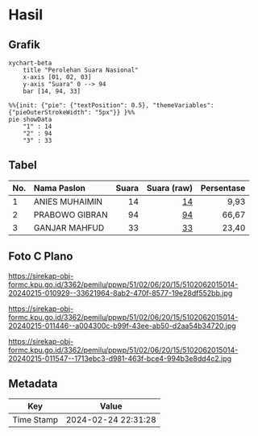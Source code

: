 # Hasil

## Grafik

```mermaid
xychart-beta
    title "Perolehan Suara Nasional"
    x-axis [01, 02, 03]
    y-axis "Suara" 0 --> 94
    bar [14, 94, 33]
```

```mermaid
%%{init: {"pie": {"textPosition": 0.5}, "themeVariables": {"pieOuterStrokeWidth": "5px"}} }%%
pie showData
    "1" : 14
    "2" : 94
    "3" : 33
```

## Tabel

| No. | Nama Paslon    | Suara | Suara (raw) | Persentase |
|:--- |:-------------- | -----:| -----------:| ----------:|
| 1   | ANIES MUHAIMIN | 14    | [14][p-1]   | 9,93       |
| 2   | PRABOWO GIBRAN | 94    | [94][p-2]   | 66,67      |
| 3   | GANJAR MAHFUD  | 33    | [33][p-3]   | 23,40      |


[p-1]: https://github.com/gigit-pemilu/pemilu-2024/blob/main/pilpres/hitung-suara/sub/51-bali/sub/02-tabanan/sub/06-kediri/sub/2015-banjar-anyar/sub/014-tps/sub/paslon-1.txt
[p-2]: https://github.com/gigit-pemilu/pemilu-2024/blob/main/pilpres/hitung-suara/sub/51-bali/sub/02-tabanan/sub/06-kediri/sub/2015-banjar-anyar/sub/014-tps/sub/paslon-2.txt
[p-3]: https://github.com/gigit-pemilu/pemilu-2024/blob/main/pilpres/hitung-suara/sub/51-bali/sub/02-tabanan/sub/06-kediri/sub/2015-banjar-anyar/sub/014-tps/sub/paslon-3.txt

## Foto C Plano

https://sirekap-obj-formc.kpu.go.id/3362/pemilu/ppwp/51/02/06/20/15/5102062015014-20240215-010929--33621964-8ab2-470f-8577-19e28df552bb.jpg

https://sirekap-obj-formc.kpu.go.id/3362/pemilu/ppwp/51/02/06/20/15/5102062015014-20240215-011446--a004300c-b99f-43ee-ab50-d2aa54b34720.jpg

https://sirekap-obj-formc.kpu.go.id/3362/pemilu/ppwp/51/02/06/20/15/5102062015014-20240215-011547--1713ebc3-d981-463f-bce4-994b3e8dd4c2.jpg


## Metadata

| Key        | Value               |
| ---------- | ------------------- |
| Time Stamp | 2024-02-24 22:31:28 |



